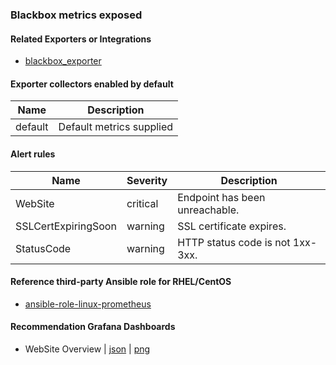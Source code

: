 ### Blackbox metrics exposed

#### Related Exporters or Integrations
- [blackbox_exporter](https://github.com/prometheus/blackbox_exporter)

#### Exporter collectors enabled by default

Name     | Description 
---------|-------------
default|Default metrics supplied

#### Alert rules
Name|Severity|Description
-|-|-
WebSite|critical|Endpoint has been unreachable.
SSLCertExpiringSoon|warning|SSL certificate expires.
StatusCode|warning|HTTP status code is not 1xx-3xx.

#### Reference third-party Ansible role for RHEL/CentOS
- [ansible-role-linux-prometheus](https://github.com/goldstrike77/ansible-role-linux-prometheus)

#### Recommendation Grafana Dashboards
- WebSite Overview | [json](https://raw.githubusercontent.com/goldstrike77/ansible-role-linux-grafana/master/files/dashboards/Universal/WebSite_Overview.json) | [png](https://raw.githubusercontent.com/goldstrike77/Screenshots/master/Grafana/Universal/WebSite_Overview.png)